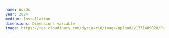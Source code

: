 ```yaml
---
name: Words
year: 2024
medium: Installation
dimensions: Dimensions variable
image: https://res.cloudinary.com/dyciaxri0/image/upload/v1731409020/Pueblo%20Potemkin/pueblo3_m7gp5z.jpg
---
```

